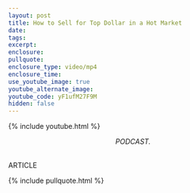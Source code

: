 ```yaml
---
layout: post
title: How to Sell for Top Dollar in a Hot Market
date:
tags:
excerpt:
enclosure:
pullquote:
enclosure_type: video/mp4
enclosure_time:
use_youtube_image: true
youtube_alternate_image:
youtube_code: yF1ufM27F9M
hidden: false
---
```

{% include youtube.html %}

<center><em>PODCAST.</em></center>

<br>ARTICLE

{% include pullquote.html %}
